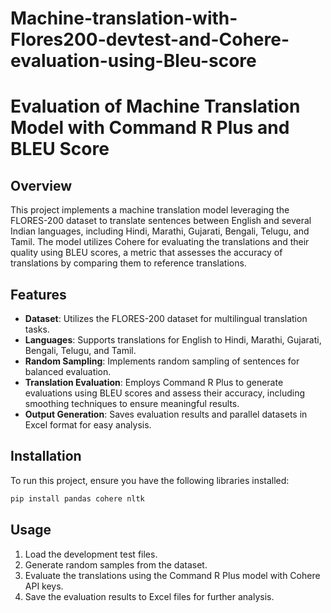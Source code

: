 # Machine-translation-with-Flores200-devtest-and-Cohere-evaluation-using-Bleu-score
# Evaluation of Machine Translation Model with Command R Plus and BLEU Score

## Overview
This project implements a machine translation model leveraging the FLORES-200 dataset to translate sentences between English and several Indian languages, including Hindi, Marathi, Gujarati, Bengali, Telugu, and Tamil. The model utilizes Cohere for evaluating the translations and their quality using BLEU scores, a metric that assesses the accuracy of translations by comparing them to reference translations.

## Features
- **Dataset**: Utilizes the FLORES-200 dataset for multilingual translation tasks.
- **Languages**: Supports translations for English to Hindi, Marathi, Gujarati, Bengali, Telugu, and Tamil.
- **Random Sampling**: Implements random sampling of sentences for balanced evaluation.
- **Translation Evaluation**: Employs Command R Plus to generate evaluations using BLEU scores and assess their accuracy, including smoothing techniques to ensure meaningful results.
- **Output Generation**: Saves evaluation results and parallel datasets in Excel format for easy analysis.

## Installation
To run this project, ensure you have the following libraries installed:
```bash
pip install pandas cohere nltk
```
## Usage
1. Load the development test files.
2. Generate random samples from the dataset.
3. Evaluate the translations using the Command R Plus model with Cohere API keys.
4. Save the evaluation results to Excel files for further analysis.
